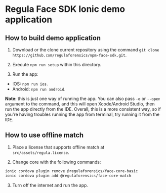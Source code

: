 # Regula Face SDK Ionic demo application

## How to build demo application
1. Download or the clone current repository using the command `git clone https://github.com/regulaforensics/npm-face-sdk.git`.

2. Execute `npm run setup` within this directory.

3. Run the app: 
  * IOS: `npm run ios`.
  * Android: `npm run android`.

**Note**: this is just one way of running the app. You can also pass `-o` or `--open` argument to the command, and this will open Xcode/Android Studio, then run the app directly from the IDE. Overall, this is a more consistent way, so if you're having troubles running the app from terminal, try running it from the IDE.


## How to use offline match
1. Place a license that supports offline match at `src/assets/regula.license`.

2. Change core with the following commands:
```bash
ionic cordova plugin remove @regulaforensics/face-core-basic
ionic cordova plugin add @regulaforensics/face-core-match
```

3. Turn off the internet and run the app.
